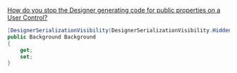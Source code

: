 [How do you stop the Designer generating code for public properties on a User Control?](https://stackoverflow.com/questions/29696/how-do-you-stop-the-designer-generating-code-for-public-properties-on-a-user-con)
```csharp
[DesignerSerializationVisibility(DesignerSerializationVisibility.Hidden)]
public Background Background
{
    get;
    set;
}
```